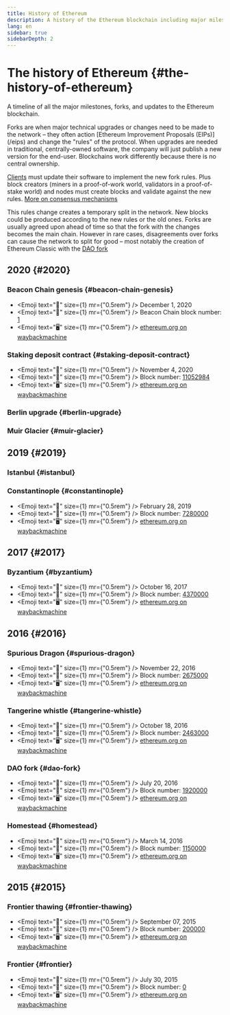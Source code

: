 ```yaml
---
title: History of Ethereum
description: A history of the Ethereum blockchain including major milestones, releases, and forks.
lang: en
sidebar: true
sidebarDepth: 2
---
```


# The history of Ethereum {#the-history-of-ethereum}

A timeline of all the major milestones, forks, and updates to the Ethereum blockchain.

<ExpandableCard title="What are forks?" contentPreview="Changes to the rules of the Ethereum protocol which often include planned technial upgrades.">
Forks are when major technical upgrades or changes need to be made to the network – they often action [Ethereum Improvement Proposals (EIPs)](/eips) and change the "rules" of the protocol. When upgrades are needed in traditional, centrally-owned software, the company will just publish a new version for the end-user. Blockchains work differently because there is no central ownership.

[Clients](/developers/docs/nodes-and-clients/) must update their software to implement the new fork rules. Plus block creators (miners in a proof-of-work world, validators in a proof-of-stake world) and nodes must create blocks and validate against the new rules. [More on consensus mechanisms](/developers/docs/consenus-mechanisms/)

This rules change creates a temporary split in the network. New blocks could be produced according to the new rules or the old ones. Forks are usually agreed upon ahead of time so that the fork with the changes becomes the main chain. However in rare cases, disagreements over forks can cause the network to split for good – most notably the creation of Ethereum Classic with the [DAO fork](#dao-fork)
</ExpandableCard>

<Divider />

## 2020 {#2020}

### Beacon Chain genesis {#beacon-chain-genesis}

- <Emoji text=":calendar:" size={1} mr={"0.5rem"} /> December 1, 2020
- <Emoji text=":bricks:" size={1} mr={"0.5rem"} /> Beacon Chain block number: <a href="https://beaconscan.com/slot/1">1</a>
- <Emoji text=":desktop_computer:" size={1} mr={"0.5rem"} /> <a href="https://web.archive.org/web/20201207184633/https://www.ethereum.org/en/">ethereum.org on waybackmachine</a>

### Staking deposit contract {#staking-deposit-contract}

- <Emoji text=":calendar:" size={1} mr={"0.5rem"} /> November 4, 2020
- <Emoji text=":bricks:" size={1} mr={"0.5rem"} /> Block number: <a href="https://etherscan.io/block/11052984">11052984</a>
- <Emoji text=":desktop_computer:" size={1} mr={"0.5rem"} /> <a href="https://web.archive.org/web/20201104235727/https://ethereum.org/en/">ethereum.org on waybackmachine</a>

### Berlin upgrade {#berlin-upgrade}

### Muir Glacier {#muir-glacier}

<Divider />

## 2019 {#2019}

### Istanbul {#istanbul}

### Constantinople {#constantinople}

- <Emoji text=":calendar:" size={1} mr={"0.5rem"} /> February 28, 2019
- <Emoji text=":bricks:" size={1} mr={"0.5rem"} /> Block number: <a href="https://etherscan.io/block/7280000">7280000</a>
- <Emoji text=":desktop_computer:" size={1} mr={"0.5rem"} /> <a href="https://web.archive.org/web/20190415163751/https://www.ethereum.org/">ethereum.org on waybackmachine</a>

<Divider />

## 2017 {#2017}

### Byzantium {#byzantium}

- <Emoji text=":calendar:" size={1} mr={"0.5rem"} /> October 16, 2017
- <Emoji text=":bricks:" size={1} mr={"0.5rem"} /> Block number: <a href="https://etherscan.io/block/4370000">4370000</a>
- <Emoji text=":desktop_computer:" size={1} mr={"0.5rem"} /> <a href="https://web.archive.org/web/20171017201143/https://www.ethereum.org/">ethereum.org on waybackmachine</a>

<Divider />

## 2016 {#2016}

### Spurious Dragon {#spurious-dragon}

- <Emoji text=":calendar:" size={1} mr={"0.5rem"} /> November 22, 2016
- <Emoji text=":bricks:" size={1} mr={"0.5rem"} /> Block number: <a href="https://etherscan.io/block/2675000">2675000</a>
- <Emoji text=":desktop_computer:" size={1} mr={"0.5rem"} /> <a href="https://web.archive.org/web/20161127154654/https://www.ethereum.org/">ethereum.org on waybackmachine</a>

### Tangerine whistle {#tangerine-whistle}

- <Emoji text=":calendar:" size={1} mr={"0.5rem"} /> October 18, 2016
- <Emoji text=":bricks:" size={1} mr={"0.5rem"} /> Block number: <a href="https://etherscan.io/block/2463000">2463000</a>
- <Emoji text=":desktop_computer:" size={1} mr={"0.5rem"} /> <a href="https://web.archive.org/web/20161030043727/https://www.ethereum.org/">ethereum.org on waybackmachine</a>

### DAO fork {#dao-fork}

- <Emoji text=":calendar:" size={1} mr={"0.5rem"} /> July 20, 2016
- <Emoji text=":bricks:" size={1} mr={"0.5rem"} /> Block number: <a href="https://etherscan.io/block/1920000">1920000</a>
- <Emoji text=":desktop_computer:" size={1} mr={"0.5rem"} /> <a href="https://web.archive.org/web/20160803215306/https://ethereum.org/">ethereum.org on waybackmachine</a>

### Homestead {#homestead}

- <Emoji text=":calendar:" size={1} mr={"0.5rem"} /> March 14, 2016
- <Emoji text=":bricks:" size={1} mr={"0.5rem"} /> Block number: <a href="https://etherscan.io/block/1150000">1150000</a>
- <Emoji text=":desktop_computer:" size={1} mr={"0.5rem"} /> <a href="https://web.archive.org/web/20160313203843/https://www.ethereum.org/">ethereum.org on waybackmachine</a>

<Divider />

## 2015 {#2015}

### Frontier thawing {#frontier-thawing}

- <Emoji text=":calendar:" size={1} mr={"0.5rem"} /> September 07, 2015
- <Emoji text=":bricks:" size={1} mr={"0.5rem"} /> Block number: <a href="https://etherscan.io/block/200000">200000</a>
- <Emoji text=":desktop_computer:" size={1} mr={"0.5rem"} /> <a href="https://web.archive.org/web/20150912193811/https://www.ethereum.org/">ethereum.org on waybackmachine</a>

### Frontier {#frontier}

- <Emoji text=":calendar:" size={1} mr={"0.5rem"} /> July 30, 2015
- <Emoji text=":bricks:" size={1} mr={"0.5rem"} /> Block number: <a href="https://etherscan.io/block/0">0</a>
- <Emoji text=":desktop_computer:" size={1} mr={"0.5rem"} /> <a href="https://web.archive.org/web/20150802035735/https://www.ethereum.org/">ethereum.org on waybackmachine</a>
